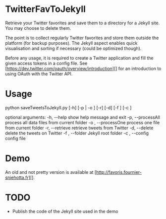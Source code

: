 # TwitterFavToJekyll

Retrieve your Twitter favorites and save them to a directory for a Jekyll site.
You may choose to delete them.

The point is to collect regularly Twitter favorites and store them outside the
platform (for backup purposes). The Jekyll aspect enables quick visualisation
and sorting if necessary (could be optimized though).

Before any usage, it is required to create a Twitter application and fill the
given access tokens in a config file. See
[https://dev.twitter.com/oauth/overview/introduction][] for an introduction to
using OAuth with the Twitter API.

# Usage

python saveTweetsToJekyll.py [-h] [-p | -o <filename>] [-r] [-d] [-f <folder>]
                             [-c <configfile>]

optional arguments:
  -h, --help            show help message and exit
  -p, --processAll      process all data files from current folder
  -o <filename>, --processOne <filename> process one file from current folder
  -r, --retrieve        retrieve tweets from Twitter
  -d, --delete          delete the tweets on Twitter
  -f <folder>, --folder <folder> Jekyll root folder
  -c <configfile>, --config <configfile> config file

# Demo

An old and not pretty version is available at [http://favoris.fournier-sniehotta.fr][].

# TODO

- Publish the code of the Jekyll site used in the demo
